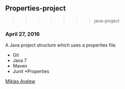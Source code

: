 ## Properties-project
>>>>>>> java-project
### April 27, 2016

A Java project structure which uses a properties file.

* Git 
* Java 7
* Maven
* Junit
*Properties 

[Mikias Ayalew](http://sqasolution.com)
